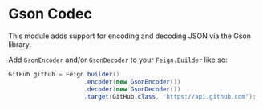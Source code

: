 Gson Codec
===================

This module adds support for encoding and decoding JSON via the Gson library.

Add `GsonEncoder` and/or `GsonDecoder` to your `Feign.Builder` like so:

```java
GitHub github = Feign.builder()
                     .encoder(new GsonEncoder())
                     .decoder(new GsonDecoder())
                     .target(GitHub.class, "https://api.github.com");
```
